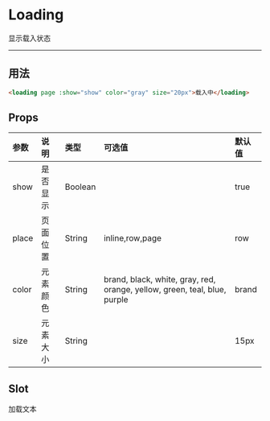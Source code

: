 # Loading

显示载入状态

----

## 用法

```html
<loading page :show="show" color="gray" size="20px">载入中</loading>
```

## Props
| 参数 | 说明 |	类型 | 可选值 | 默认值 |
| :---- | :---- | :---- | :---- | :---- |
| show | 是否显示 | Boolean |  | true |
| place | 页面位置 | String | inline,row,page | row |
| color | 元素颜色 | String | brand, black, white, gray, red, orange, yellow, green, teal, blue, purple | brand |
| size | 元素大小 | String | | 15px |

## Slot
加载文本
